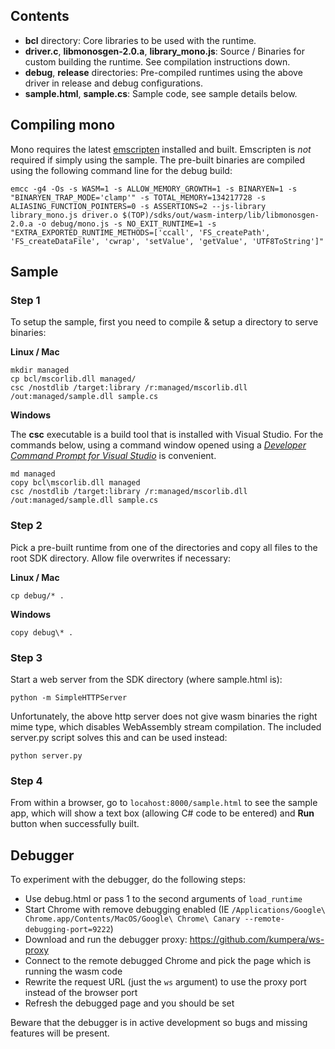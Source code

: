 ## Contents
- **bcl** directory: Core libraries to be used with the runtime.
- **driver.c**, **libmonosgen-2.0.a**, **library_mono.js**: Source / Binaries for custom building the runtime. See compilation instructions down.
- **debug**, **release** directories: Pre-compiled runtimes using the above driver in release and debug configurations.
- **sample.html**, **sample.cs**: Sample code, see sample details below.


## Compiling mono

Mono requires the latest [emscripten][1] installed and built. Emscripten is *not* required if simply using the sample.
The pre-built binaries are compiled using the following command line for the debug build:

```
emcc -g4 -Os -s WASM=1 -s ALLOW_MEMORY_GROWTH=1 -s BINARYEN=1 -s "BINARYEN_TRAP_MODE='clamp'" -s TOTAL_MEMORY=134217728 -s ALIASING_FUNCTION_POINTERS=0 -s ASSERTIONS=2 --js-library library_mono.js driver.o $(TOP)/sdks/out/wasm-interp/lib/libmonosgen-2.0.a -o debug/mono.js -s NO_EXIT_RUNTIME=1 -s "EXTRA_EXPORTED_RUNTIME_METHODS=['ccall', 'FS_createPath', 'FS_createDataFile', 'cwrap', 'setValue', 'getValue', 'UTF8ToString']"
```

## Sample

### Step 1
To setup the sample, first you need to compile & setup a directory to serve binaries:

**Linux / Mac**
```
mkdir managed
cp bcl/mscorlib.dll managed/
csc /nostdlib /target:library /r:managed/mscorlib.dll /out:managed/sample.dll sample.cs 
```
**Windows**

The **csc** executable is a build tool that is installed with Visual Studio. For the commands below, using a command window opened using a [*Developer Command Prompt for Visual Studio*][2] is convenient.
```
md managed
copy bcl\mscorlib.dll managed
csc /nostdlib /target:library /r:managed/mscorlib.dll /out:managed/sample.dll sample.cs 
```

### Step 2
Pick a pre-built runtime from one of the directories and copy all files to the root SDK directory. Allow file overwrites if necessary:

**Linux / Mac**
```
cp debug/* .
```
**Windows**
```
copy debug\* .
```

### Step 3
Start a web server from the SDK directory (where sample.html is):

```
python -m SimpleHTTPServer
```

Unfortunately, the above http server does not give wasm binaries the right mime type, which disables WebAssembly stream compilation.
The included server.py script solves this and can be used instead:
```
python server.py
```

### Step 4
From within a browser, go to `locahost:8000/sample.html` to see the sample app, which will show a text box (allowing C# code to be entered) and **Run** button when successfully built.


[1]: https://github.com/kripken/emscripten

[2]: https://docs.microsoft.com/en-us/dotnet/framework/tools/developer-command-prompt-for-vs

## Debugger

To experiment with the debugger, do the following steps:

- Use debug.html or pass 1 to the second arguments of `load_runtime` 
- Start Chrome with remove debugging enabled (IE `/Applications/Google\ Chrome.app/Contents/MacOS/Google\ Chrome\ Canary --remote-debugging-port=9222`)
- Download and run the debugger proxy: https://github.com/kumpera/ws-proxy
- Connect to the remote debugged Chrome and pick the page which is running the wasm code
- Rewrite the request URL (just the `ws` argument) to use the proxy port instead of the browser port
- Refresh the debugged page and you should be set

Beware that the debugger is in active development so bugs and missing features will be present.
